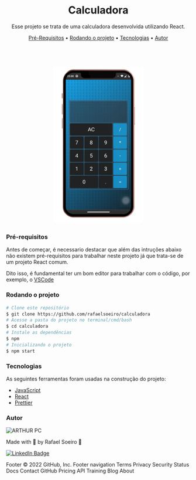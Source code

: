 <h1 align="center"> Calculadora </h1>

<p align="center">Esse projeto se trata de uma calculadora desenvolvida utilizando React.</p>

<p align="center">
 <a href="#pré-requisitos">Pré-Requisitos</a> •
 <a href="#rodando-o-projeto">Rodando o projeto</a> •
 <a href="#tecnologias">Tecnologias</a> •
 <a href="#autor">Autor</a>
</p>


<br>

<h1 align="center">
  <img alt="Calculadora" title="Calculadora" src="src\github\preview.png" height="425" />
</h1>

### Pré-requisitos

Antes de começar, é necessario destacar que além das intruções abaixo não existem pré-requisitos para trabalhar neste projeto já que trata-se de um projeto React comum.

Dito isso, é fundamental ter um bom editor para trabalhar com o código, por exemplo, o [VSCode](https://code.visualstudio.com/)

### Rodando o projeto

```bash
# Clone este repositório
$ git clone https://github.com/rafaelsoeiro/calculadora
# Acesse a pasta do projeto no terminal/cmd/bash
$ cd calculadora
# Instale as dependências
$ npm
# Inicializando o projeto
$ npm start
```

### Tecnologias

As seguintes ferramentas foram usadas na construção do projeto:

-   [JavaScript](https://developer.mozilla.org/pt-BR/docs/Web/JavaScript)
-   [React](https://pt-br.reactjs.org/)
-   [Prettier](https://prettier.io/)

### Autor

<img alt="ARTHUR PC" title="ARTHUR PC" src="https://avatars.githubusercontent.com/u/103294767?v=4" height="100" width="100" />

Made with 💜 by Rafael Soeiro 👋

[![LinkedIn Badge](https://img.shields.io/badge/-Rafael_Soeiro-blue?style=flat-square&logo=Linkedin&logoColor=white&link=https://www.linkedin.com/in/arthurpc03/)](https://www.linkedin.com/in/rafael-soeiro/)

Footer
© 2022 GitHub, Inc.
Footer navigation
Terms
Privacy
Security
Status
Docs
Contact GitHub
Pricing
API
Training
Blog
About
